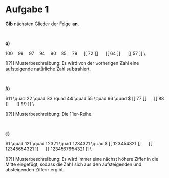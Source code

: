 <!--
version:  0.0.1

language: de

@style
input {
    text-align: center;
}

.flex-container {
    display: flex;
    flex-wrap: wrap;
    align-items: stretch;
    gap: 20px;
}

.flex-child {
    flex: 1;
    min-width: 350px;
    margin-right: 20px;
}

@media (max-width: 400px) {
    .flex-child {
        flex: 100%;
        margin-right: 0;
    }
}
@end

formula: \carry   \textcolor{red}{\scriptsize #1}
formula: \digit   \rlap{\carry{#1}}\phantom{#2}#2
formula: \permil  \text{‰}

import: https://raw.githubusercontent.com/liaTemplates/algebrite/master/README.md
import: https://raw.githubusercontent.com/LiaTemplates/Tikz-Jax/main/README.md

script: https://cdn.jsdelivr.net/gh/LiaTemplates/Tikz-Jax@main/dist/index.js

@round
<script>
  let value = `@input`;
  if (value.startsWith("@")) {
    ""
  } else {
    value = JSON.parse(value);
    value = value[0]
    value = value.replace(/,/g, ".");
    value = parseFloat(value);
    value = Math.round(value * Math.pow(10,@1)) / Math.pow(10,@1);
    value == @0
  }
</script>
@end

tags: Folgen, sehr leicht

-->




# Aufgabe 1

**Gib** nächsten Glieder der Folge **an**.


<br>

<section class="flex-container">

<div class="flex-child">

__$a)\;\;$__

$100 \quad 99 \quad 97 \quad 94 \quad 90 \quad 85 \quad 79 \quad$ [[ 72 ]] $\quad$ [[ 64 ]] $\quad$ [[ 57 ]] \

[[?]] Musterbeschreibung: Es wird von der vorherigen Zahl eine aufsteigende natürliche Zahl subtrahiert.

</div>


</section>


<br>


<section class="flex-container">

<div class="flex-child">

__$b)\;\;$__

$11 \quad 22 \quad 33 \quad 44 \quad 55 \quad 66 \quad $ [[ 77 ]] $\quad$ [[ 88 ]] $\quad$ [[ 99 ]] \

[[?]] Musterbeschreibung: Die $11$er-Reihe.

</div>

</section>


<br>


<section class="flex-container">

<div class="flex-child">

__$c)\;\;$__

$1 \quad 121 \quad 12321 \quad 1234321 \quad $ [[ 123454321 ]] $\quad$ [[ 12345654321 ]] $\quad$ [[ 1234567654321 ]] \

[[?]] Musterbeschreibung: Es wird immer eine nächst höhere Ziffer in die Mitte eingefügt, sodass die Zahl sich aus den aufsteigenden und absteigenden Ziffern ergibt.

</div>

</section>



<br>
<br>
<br>
<br>